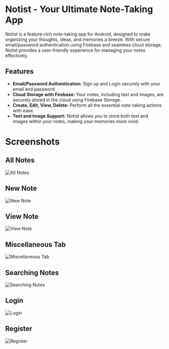 # Notist - Your Ultimate Note-Taking App
Notist is a feature-rich note-taking app for Android, designed to make organizing your thoughts, ideas, and memories a breeze. With secure email/password authentication using Firebase and seamless cloud storage, Notist provides a user-friendly experience for managing your notes effectively.

## Features
* **Email/Password Authentication**: Sign up and Login securely with your email and password.
* **Cloud Storage with Firebase:** Your notes, including text and images, are securely stored in the cloud using Firebase Storage.
* **Create, Edit, View, Delete:** Perform all the essential note-taking actions with ease.
* **Text and Image Support:** Notist allows you to store both text and images within your notes, making your memories more vivid.

# Screenshots
## All Notes
![All Notes](https://github.com/singhDevs/Notist/assets/139853742/cba358de-d724-4bbc-85b8-9dfc0c01eeef)

## New Note
![New Note](https://github.com/singhDevs/Notist/assets/139853742/8f4c2b46-0331-44f0-ba45-275b0ec758b2)

## View Note
![View Note](https://github.com/singhDevs/Notist/assets/139853742/9af42dc9-aca2-4699-8dd0-af79300eae81)

## Miscellaneous Tab
![Miscellaneous Tab](https://github.com/singhDevs/Notist/assets/139853742/92f44955-0f6d-4121-9b4b-11ff19563e31)

## Searching Notes
![Searching Notes](https://github.com/singhDevs/Notist/assets/139853742/b2b1ac9a-32d9-48bc-a7a0-d1c5c7aa707e)

## Login
![Login](https://github.com/singhDevs/Notist/assets/139853742/a2221933-c10c-4838-b118-724ad4ccfbad)

## Register
![Register](https://github.com/singhDevs/Notist/assets/139853742/8c78dadd-94bc-4b72-8826-1930e89a9ad5)
